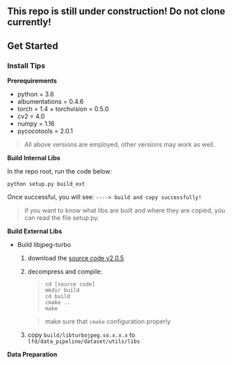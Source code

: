 ## This repo is still under construction! Do not clone currently!


## Get Started

### Install Tips

**Prerequirements**  
* python = 3.6
* albumentations = 0.4.6
* torch = 1.4
× torchvision = 0.5.0
* cv2 = 4.0
* numpy = 1.16
* pycocotools = 2.0.1

> All above versions are employed, other versions may work as well.

**Build Internal Libs**

In the repo root, run the code below:

`python setup.py build_ext`

Once successful, you will see: `----> build and copy successfully!`
> if you want to know what libs are built and where they are copied, you can read the file setup.py.

**Build External Libs**
* Build libjpeg-turbo
  1. download the [source code v2.0.5](https://sourceforge.net/projects/libjpeg-turbo/files/)
  2. decompress and compile:
     > `cd [source code]`  
       `mkdir build`  
       `cd build`  
       `cmake ..`  
       `make`
      
     > make sure that `cmake` configuration properly
  3. copy `build/libturbojpeg.so.x.x.x` to `lfd/data_pipeline/dataset/utils/libs`

**Data Preparation**

     
     